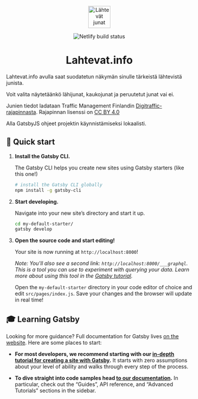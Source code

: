 <p align="center">
  <a href="https://www.lahtevat.info/?utm_source=GitHub">
    <img alt="Lähtevät junat" src="https://lahtevat.info/icons/icon-192x192.png" width="60" />
  </a>
</p>
<p align="center">
<img alt="Netlify build status" src="https://api.netlify.com/api/v1/badges/058cbcbb-c01b-486d-a858-2f9a219a80b0/deploy-status" />

</p>
<h1 align="center">
  Lahtevat.info
</h1>

Lahtevat.info avulla saat suodatetun näkymän sinulle tärkeistä lähtevistä junista.

Voit valita näytetäänkö lähijunat, kaukojunat ja peruutetut junat vai ei.

Junien tiedot ladataan Traffic Management Finlandin <a
          aria-label="Linkki Traffic Management Finland rajapintaan"
          target="_blank"
          rel="noopener noreferrer"
          href="https://rata.digitraffic.fi/"
        >Digitraffic-rajapinnasta</a>. Rajapinnan lisenssi on <a
          aria-label="Linkki rajapinnan lisenssitietoihin"
          target="_blank"
          rel="noopener noreferrer"
          href="https://creativecommons.org/licenses/by/4.0/"
        >CC BY 4.0</a>


Alla GatsbyJS ohjeet projektin käynnistämiseksi lokaalisti.


## 🚀 Quick start

1.  **Install the Gatsby CLI.**

    The Gatsby CLI helps you create new sites using Gatsby starters (like this one!)

    ```sh
    # install the Gatsby CLI globally
    npm install -g gatsby-cli
    ```

2.  **Start developing.**

    Navigate into your new site’s directory and start it up.

    ```sh
    cd my-default-starter/
    gatsby develop
    ```

3.  **Open the source code and start editing!**

    Your site is now running at `http://localhost:8000`!

    _Note: You'll also see a second link: `http://localhost:8000/___graphql`. This is a tool you can use to experiment with querying your data. Learn more about using this tool in the [Gatsby tutorial](https://www.gatsbyjs.org/tutorial/part-five/#introducing-graphiql)._

    Open the `my-default-starter` directory in your code editor of choice and edit `src/pages/index.js`. Save your changes and the browser will update in real time!

## 🎓 Learning Gatsby

Looking for more guidance? Full documentation for Gatsby lives [on the website](https://www.gatsbyjs.org/). Here are some places to start:

- **For most developers, we recommend starting with our [in-depth tutorial for creating a site with Gatsby](https://www.gatsbyjs.org/tutorial/).** It starts with zero assumptions about your level of ability and walks through every step of the process.

- **To dive straight into code samples head [to our documentation](https://www.gatsbyjs.org/docs/).** In particular, check out the “Guides”, API reference, and “Advanced Tutorials” sections in the sidebar.

